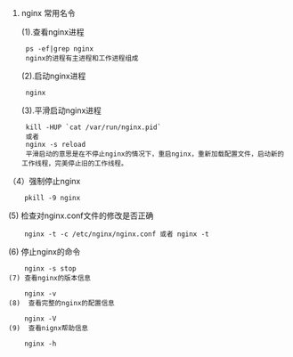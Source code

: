 1. nginx 常用名令

	(1).查看nginx进程 
		
		ps -ef|grep nginx
		nginx的进程有主进程和工作进程组成
	(2).启动nginx进程 
		
		nginx
	
	(3).平滑启动nginx进程 
		
		kill -HUP `cat /var/run/nginx.pid` 
		或者 
		nginx -s reload
		平滑启动的意思是在不停止nginx的情况下，重启nginx，重新加载配置文件，启动新的工作线程，完美停止旧的工作线程。

 （4）强制停止nginx 
		
		pkill -9 nginx
  (5) 检查对nginx.conf文件的修改是否正确 
  	
  		nginx -t -c /etc/nginx/nginx.conf 或者 nginx -t
  		
   (6) 停止nginx的命令 
   		
   		nginx -s stop
   	(7) 查看nginx的版本信息
   	    
   	    nginx -v
   	(8)  查看完整的nginx的配置信息 
   		
   		nginx -V
   	(9)  查看nignx帮助信息
   	
   		nginx -h
   
   
		
	